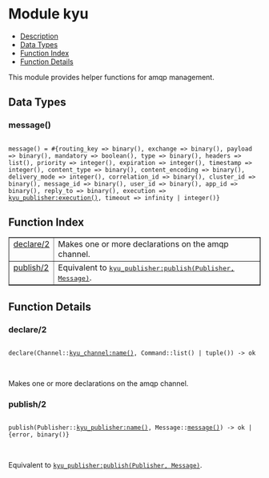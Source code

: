 

# Module kyu #
* [Description](#description)
* [Data Types](#types)
* [Function Index](#index)
* [Function Details](#functions)

This module provides helper functions
for amqp management.

<a name="types"></a>

## Data Types ##




### <a name="type-message">message()</a> ###


<pre><code>
message() = #{routing_key =&gt; binary(), exchange =&gt; binary(), payload =&gt; binary(), mandatory =&gt; boolean(), type =&gt; binary(), headers =&gt; list(), priority =&gt; integer(), expiration =&gt; integer(), timestamp =&gt; integer(), content_type =&gt; binary(), content_encoding =&gt; binary(), delivery_mode =&gt; integer(), correlation_id =&gt; binary(), cluster_id =&gt; binary(), message_id =&gt; binary(), user_id =&gt; binary(), app_id =&gt; binary(), reply_to =&gt; binary(), execution =&gt; <a href="kyu_publisher.md#type-execution">kyu_publisher:execution()</a>, timeout =&gt; infinity | integer()}
</code></pre>

<a name="index"></a>

## Function Index ##


<table width="100%" border="1" cellspacing="0" cellpadding="2" summary="function index"><tr><td valign="top"><a href="#declare-2">declare/2</a></td><td>Makes one or more declarations on the amqp channel.</td></tr><tr><td valign="top"><a href="#publish-2">publish/2</a></td><td>Equivalent to <a href="kyu_publisher.md#publish-2"><tt>kyu_publisher:publish(Publisher, Message)</tt></a>.</td></tr></table>


<a name="functions"></a>

## Function Details ##

<a name="declare-2"></a>

### declare/2 ###

<pre><code>
declare(Channel::<a href="kyu_channel.md#type-name">kyu_channel:name()</a>, Command::list() | tuple()) -&gt; ok
</code></pre>
<br />

Makes one or more declarations on the amqp channel.

<a name="publish-2"></a>

### publish/2 ###

<pre><code>
publish(Publisher::<a href="kyu_publisher.md#type-name">kyu_publisher:name()</a>, Message::<a href="#type-message">message()</a>) -&gt; ok | {error, binary()}
</code></pre>
<br />

Equivalent to [`kyu_publisher:publish(Publisher, Message)`](kyu_publisher.md#publish-2).

